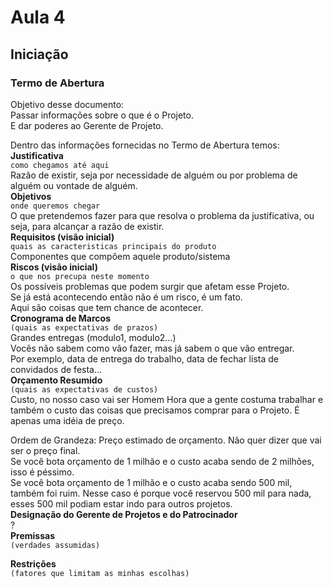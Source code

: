# Aula 4

## Iniciação

### Termo de Abertura
Objetivo desse documento:  
Passar informações sobre o que é o Projeto.  
E dar poderes ao Gerente de Projeto.  

Dentro das informações fornecidas no Termo de Abertura temos:  
**Justificativa**  
`como chegamos até aqui`  
Razão de existir, seja por necessidade de alguém ou por problema de alguém ou vontade de alguém.  
**Objetivos**  
`onde queremos chegar`  
O que pretendemos fazer para que resolva o problema da justificativa, ou seja, para alcançar a razão de existir.  
**Requisitos (visão inicial)**  
`quais as caracteristicas principais do produto`  
Componentes que compôem aquele produto/sistema  
**Riscos (visão inicial)**  
`o que nos precupa neste momento`  
Os possíveis problemas que podem surgir que afetam esse Projeto.  
Se já está acontecendo então não é um risco, é um fato.  
Aqui são coisas que tem chance de acontecer.  
**Cronograma de Marcos**  
`(quais as expectativas de prazos)`  
Grandes entregas (modulo1, modulo2...)  
Vocês não sabem como vão fazer, mas já sabem o que vão entregar.  
Por exemplo, data de entrega do trabalho, data de fechar lista de convidados de festa...  
**Orçamento Resumido**  
`(quais as expectativas de custos)`  
Custo, no nosso caso vai ser Homem Hora que a gente costuma trabalhar e também o custo das coisas que precisamos comprar para o Projeto. É apenas uma idéia de preço.  

Ordem de Grandeza: Preço estimado de orçamento. Não quer dizer que vai ser o preço final.  
Se você bota orçamento de 1 milhão e o custo acaba sendo de 2 milhões, isso é péssimo.  
Se você bota orçamento de 1 milhão e o custo acaba sendo 500 mil, também foi ruim. Nesse caso é porque você reservou 500 mil para nada, esses 500 mil podiam estar indo para outros projetos.  
**Designação do Gerente de Projetos e do Patrocinador**  
?  
**Premissas**  
`(verdades assumidas)`  

**Restrições**  
`(fatores que limitam as minhas escolhas)`  
